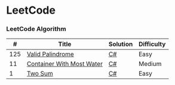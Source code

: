 
LeetCode
========

### LeetCode Algorithm

| # | Title | Solution | Difficulty |
|---| ----- | -------- | ---------- |
|125|[Valid Palindrome](https://leetcode.com/problems/valid-palindrome/)| [C#](./algorithms/csharp/validPalindrome/validPalindrome.cs)|Easy|
|11|[Container With Most Water](https://leetcode.com/problems/container-with-most-water/)| [C#](./algorithms/csharp/containerWithMostWater/containerWithMostWater.cs)|Medium|
|1|[Two Sum](https://leetcode.com/problems/two-sum/)| [C#](./algorithms/csharp/twoSum/twoSum.cs)|Easy|
